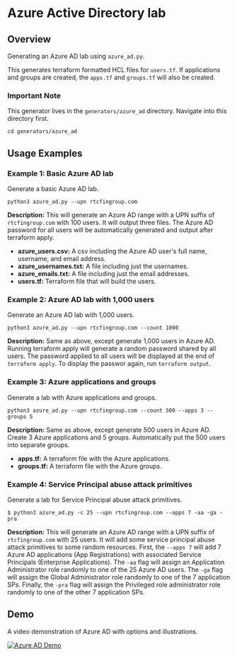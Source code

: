 # Azure Active Directory lab

## Overview

Generating an Azure AD lab using ```azure_ad.py```.

This generates terraform formatted HCL files for ```users.tf```.  If applications and groups are created, the ```apps.tf``` and ```groups.tf``` will also be created.

### Important Note
This generator lives in the ```generators/azure_ad``` directory.  Navigate into this directory first.

```
cd generators/azure_ad
```

## Usage Examples

### Example 1:  Basic Azure AD lab

Generate a basic Azure AD lab.

```
python3 azure_ad.py --upn rtcfingroup.com
```

**Description:** 
This will generate an Azure AD range with a UPN suffix of ```rtcfingroup.com``` with 100 users. It will output three files.   The Azure AD password for all users will be automatically generated and output after terraform apply.

* **azure_users.csv:** A csv including the Azure AD user's full name, username, and email address.
* **azure_usernames.txt:**  A file including just the usernames.
* **azure_emails.txt:** A file including just the email addresses.
* **users.tf:** Terraform file that will build the users.

### Example 2:  Azure AD lab with 1,000 users 

Generate an Azure AD lab with 1,000 users.

```
python3 azure_ad.py --upn rtcfingroup.com --count 1000
```

**Description:** 
Same as above, except generate 1,000 users in Azure AD.  Running terraform apply will generate a random password shared by all users.  The password applied to all users will be displayed at the end of ```terraform apply```.  To display the passwor again, run ```terraform output```.  


### Example 3:  Azure applications and groups

Generate a lab with Azure applications and groups.

```
python3 azure_ad.py --upn rtcfingroup.com --count 500 --apps 3 --groups 5
```

**Description:**
Same as above, except generate 500 users in Azure AD.  Create 3 Azure applications and 5 groups.  Automatically put the 500 users into separate groups. 

- **apps.tf:**  A terraform file with the Azure applications.
- **groups.tf:**  A terraform file with the Azure groups.

### Example 4:  Service Principal abuse attack primitives

Generate a lab for Service Principal abuse attack primitives.

```$ python3 azure_ad.py -c 25 --upn rtcfingroup.com --apps 7 -aa -ga -pra```

**Description:** 
This will generate an Azure AD range with a UPN suffix of ```rtcfingroup.com``` with 25 users. It will add some service principal abuse attack primitives to some random resources.  First, the ```--apps 7``` will add 7 Azure AD applications (App Registrations) with associated Service Principals (Enterprise Applications).  The ```-aa``` flag will assign an Application Administrator role randomly to one of the 25 Azure AD users.  The ```-ga``` flag will assign the Global Administrator role randomly to one of the 7 application SPs.  Finally, the ```-pra``` flag will assign the Privileged role administrator role randomly to one of the other 7 application SPs.


## Demo
A video demonstration of Azure AD with options and illustrations.

[![Azure AD Demo]()](https://youtu.be/kNcqSWdTD9s "Azure AD Demo") 
